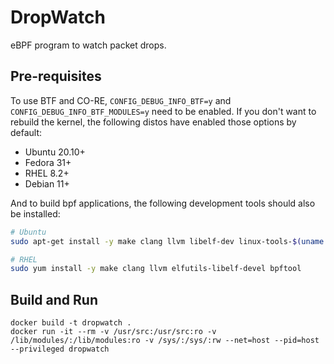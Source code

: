 # DropWatch

eBPF program to watch packet drops.

## Pre-requisites

To use BTF and CO-RE, `CONFIG_DEBUG_INFO_BTF=y` and `CONFIG_DEBUG_INFO_BTF_MODULES=y` need to be enabled. If you don't want to rebuild the kernel, the following distos have enabled those options by default:

* Ubuntu 20.10+
* Fedora 31+
* RHEL 8.2+
* Debian 11+

And to build bpf applications, the following development tools should also be installed:

```sh
# Ubuntu
sudo apt-get install -y make clang llvm libelf-dev linux-tools-$(uname -r)

# RHEL
sudo yum install -y make clang llvm elfutils-libelf-devel bpftool
```

## Build and Run

```
docker build -t dropwatch .
docker run -it --rm -v /usr/src:/usr/src:ro -v /lib/modules/:/lib/modules:ro -v /sys/:/sys/:rw --net=host --pid=host --privileged dropwatch
```
